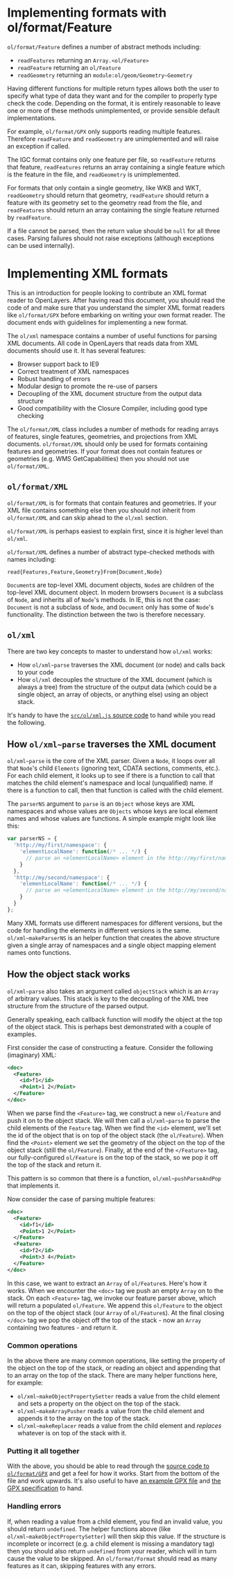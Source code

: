 # Implementing formats with ol/format/Feature
`ol/format/Feature` defines a number of abstract methods including:

* `readFeatures` returning an `Array.<ol/Feature>`
* `readFeature` returning an `ol/Feature`
* `readGeometry` returning an `module:ol/geom/Geometry~Geometry`

Having different functions for multiple return types allows both the user to specify what type of data they want and for the compiler to properly type check the code. Depending on the format, it is entirely reasonable to leave one or more of these methods unimplemented, or provide sensible default implementations.

For example, `ol/format/GPX` only supports reading multiple features.  Therefore `readFeature` and `readGeometry` are unimplemented and will raise an exception if called.

The IGC format contains only one feature per file, so `readFeature` returns that feature, `readFeatures` returns an array containing a single feature which is the feature in the file, and `readGeometry` is unimplemented.

For formats that only contain a single geometry, like WKB and WKT, `readGeometry` should return that geometry, `readFeature` should return a feature with its geometry set to the geometry read from the file, and `readFeatures` should return an array containing the single feature returned by `readFeature`.

If a file cannot be parsed, then the return value should be `null` for all three cases. Parsing failures should not raise exceptions (although exceptions can be used internally).


# Implementing XML formats

This is an introduction for people looking to contribute an XML format reader to OpenLayers. After having read this document, you should read the code of and make sure that you understand the simpler XML format readers like `ol/format/GPX` before embarking on writing your own format reader.
The document ends with guidelines for implementing a new format.

The `ol/xml` namespace contains a number of useful functions for parsing XML documents. All code in OpenLayers that reads data from XML documents should use it. It has several features:

* Browser support back to IE9
* Correct treatment of XML namespaces
* Robust handling of errors
* Modular design to promote the re-use of parsers
* Decoupling of the XML document structure from the output data structure
* Good compatibility with the Closure Compiler, including good type checking

The `ol/format/XML` class includes a number of methods for reading arrays of features, single features, geometries, and projections from XML documents. `ol/format/XML` should only be used for formats containing features and geometries.  If your format does not contain features or geometries (e.g. WMS GetCapabilities) then you should not use `ol/format/XML`.

## `ol/format/XML`

`ol/format/XML` is for formats that contain features and geometries. If your XML file contains something else then you should not inherit from `ol/format/XML` and can skip ahead to the `ol/xml` section.

`ol/format/XML` is perhaps easiest to explain first, since it is higher level than `ol/xml`.

`ol/format/XML` defines a number of abstract type-checked methods with names including:

    read{Features,Feature,Geometry}From{Document,Node}

`Document`s are top-level XML document objects, `Node`s are children of the top-level XML document object. In modern browsers `Document` is a subclass of `Node`, and inherits all of `Node`'s methods.  In IE, this is not the case: `Document` is not a subclass of `Node`, and `Document` only has some of `Node`'s functionality.  The distinction between the two is therefore necessary.

## `ol/xml`

There are two key concepts to master to understand how `ol/xml` works:

* How `ol/xml~parse` traverses the XML document (or node) and calls back to your code
* How `ol/xml` decouples the structure of the XML document (which is always a tree) from the structure of the output data (which could be a single object, an array of objects, or anything else) using an object stack.

It's handy to have the [`src/ol/xml.js` source code](https://github.com/openlayers/openlayers/blob/main/src/ol/xml.js) to hand while you read the following.

## How `ol/xml~parse` traverses the XML document

`ol/xml~parse` is the core of the XML parser. Given a `Node`, it loops over all that `Node`'s child `Elements` (ignoring text, CDATA sections, comments, etc.). For each child element, it looks up to see if there is a function to call that matches the child element's namespace and local (unqualified) name. If there is a function to call, then that function is called with the child element.

The `parserNS` argument to `parse` is an `Object` whose keys are XML namespaces and whose values are `Objects` whose keys are local element names and whose values are functions.  A simple example might look like this:

```js
var parserNS = {
  'http://my/first/namespace': {
    'elementLocalName': function(/* ... */) {
      // parse an <elementLocalName> element in the http://my/first/namespace namespace
    }
  },
  'http://my/second/namespace': {
    'elementLocalName': function(/* ... */) {
      // parse an <elementLocalName> element in the http://my/second/namespace namespace
    }
  }
};
```

Many XML formats use different namespaces for different versions, but the code for handling the elements in different versions is the same.  `ol/xml~makeParserNS` is an helper function that creates the above structure given a single array of namespaces and a single object mapping element names onto functions.

## How the object stack works

`ol/xml~parse` also takes an argument called `objectStack` which is an `Array` of arbitrary values. This stack is key to the decoupling of the XML tree structure from the structure of the parsed output.

Generally speaking, each callback function will modify the object at the top of the object stack. This is perhaps best demonstrated with a couple of examples.

First consider the case of constructing a feature.  Consider the following (imaginary) XML:

```xml
<doc>
  <Feature>
    <id>f1</id>
    <Point>1 2</Point>
  </Feature>
</doc>
```

When we parse find the `<Feature>` tag, we construct a new `ol/Feature` and push it on to the object stack. We will then call a `ol/xml~parse` to parse the child elements of the `Feature` tag. When we find the `<id>` element, we'll set the id of the object that is on top of the object stack (the `ol/Feature`).  When find the `<Point>` element we set the geometry of the object on the top of the object stack (still the `ol/Feature`). Finally, at the end of the `</Feature>` tag, our fully-configured `ol/Feature` is on the top of the stack, so we pop it off the top of the stack and return it.

This pattern is so common that there is a function, `ol/xml~pushParseAndPop` that implements it.

Now consider the case of parsing multiple features:

```xml
<doc>
  <Feature>
    <id>f1</id>
    <Point>1 2</Point>
  </Feature>
  <Feature>
    <id>f2</id>
    <Point>3 4</Point>
  </Feature>
</doc>
```

In this case, we want to extract an `Array` of `ol/Feature`s. Here's how it works. When we encounter the `<doc>` tag we push an empty `Array` on to the stack. On each `<Feature>` tag, we invoke our feature parser above, which will return a populated `ol/Feature`. We append this `ol/Feature` to the object on the top of the object stack (our `Array` of `ol/Feature`s). At the final closing `</doc>` tag we pop the object off the top of the stack - now an `Array` containing two features - and return it.

### Common operations

In the above there are many common operations, like setting the property of the object on the top of the stack, or reading an object and appending that to an array on the top of the stack. There are many helper functions here, for example:

* `ol/xml~makeObjectPropertySetter` reads a value from the child element and sets a property on the object on the top of the stack.
* `ol/xml~makeArrayPusher` reads a value from the child element and appends it to the array on the top of the stack.
* `ol/xml~makeReplacer` reads a value from the child element and *replaces* whatever is on top of the stack with it.

### Putting it all together

With the above, you should be able to read through the [source code to `ol/format/GPX`](https://github.com/openlayers/openlayers/blob/main/src/ol/format/GPX.js) and get a feel for how it works. Start from the bottom of the file and work upwards. It's also useful to have [an example GPX file](https://openlayers.org/en/latest/examples/data/fells_loop.gpx) and [the GPX specification](https://www.topografix.com/GPX/1/1/) to hand.

### Handling errors

If, when reading a value from a child element, you find an invalid value, you should return `undefined`. The helper functions above (like `ol/xml~makeObjectPropertySetter`) will then skip this value. If the structure is incomplete or incorrect (e.g. a child element is missing a mandatory tag) then you should also return `undefined` from your reader, which will in turn cause the value to be skipped.
An `ol/format/Format` should read as many features as it can, skipping features with any errors.


